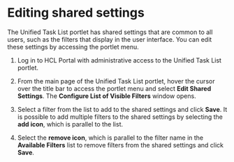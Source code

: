# Editing shared settings

The Unified Task List portlet has shared settings that are common to all users, such as the filters that display in the user interface. You can edit these settings by accessing the portlet menu.

1.  Log in to HCL Portal with administrative access to the Unified Task List portlet.

2.  From the main page of the Unified Task List portlet, hover the cursor over the title bar to access the portlet menu and select **Edit Shared Settings**. The **Configure List of Visible Filters** window opens.

3.  Select a filter from the list to add to the shared settings and click **Save**. It is possible to add multiple filters to the shared settings by selecting the **add icon**, which is parallel to the list.

4.  Select the **remove icon**, which is parallel to the filter name in the **Available Filters** list to remove filters from the shared settings and click **Save**.



